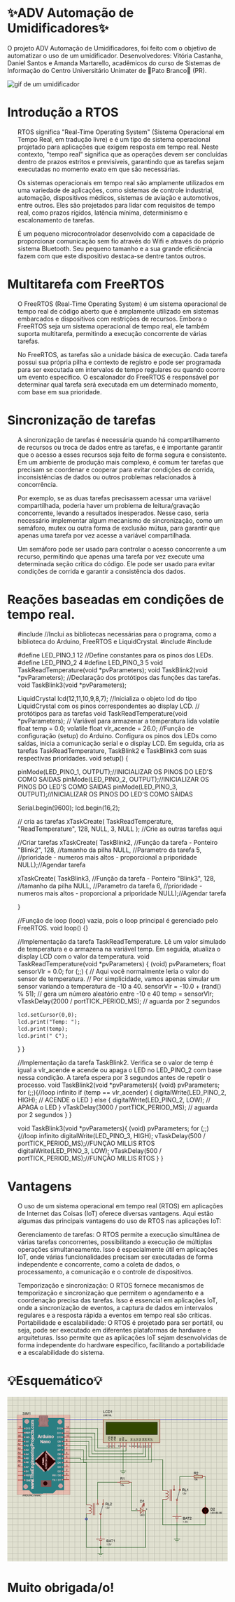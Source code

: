 <h1>✨ADV Automação de Umidificadores✨</h1>
<p>O projeto ADV Automação de Umidificadores, foi feito com o objetivo de automatizar o uso de um umidificador. Desenvolvedores: Vitória Castanha, Daniel Santos e Amanda Martarello, acadêmicos do curso de Sistemas de Informação do Centro Universitário Unimater de 🦆Pato Branco🦆 (PR). </p>
<img src="./img/umidificador-gif.gif" alt="gif de um umidificador"> 

<h1> Introdução a RTOS</h1>
<ul>
<p>RTOS significa "Real-Time Operating System" (Sistema Operacional em Tempo Real, em tradução livre) e é um tipo de sistema operacional projetado para aplicações que exigem resposta em tempo real. Neste contexto, "tempo real" significa que as operações devem ser concluídas dentro de prazos estritos e previsíveis, garantindo que as tarefas sejam executadas no momento exato em que são necessárias.

Os sistemas operacionais em tempo real são amplamente utilizados em uma variedade de aplicações, como sistemas de controle industrial, automação, dispositivos médicos, sistemas de aviação e automotivos, entre outros. Eles são projetados para lidar com requisitos de tempo real, como prazos rígidos, latência mínima, determinismo e escalonamento de tarefas.</p>

<p>É um pequeno microcontrolador desenvolvido com a capacidade de proporcionar comunicação sem fio através do Wifi e através do próprio sistema Bluetooth. Seu pequeno tamanho e a sua grande eficiência fazem com que este dispositivo destaca-se dentre tantos outros.</p>
</ul>
<h1> Multitarefa com FreeRTOS</h1>
<ul>
<p>O FreeRTOS (Real-Time Operating System) é um sistema operacional de tempo real de código aberto que é amplamente utilizado em sistemas embarcados e dispositivos com restrições de recursos. Embora o FreeRTOS seja um sistema operacional de tempo real, ele também suporta multitarefa, permitindo a execução concorrente de várias tarefas.

No FreeRTOS, as tarefas são a unidade básica de execução. Cada tarefa possui sua própria pilha e contexto de registro e pode ser programada para ser executada em intervalos de tempo regulares ou quando ocorre um evento específico. O escalonador do FreeRTOS é responsável por determinar qual tarefa será executada em um determinado momento, com base em sua prioridade.</p>
</ul>

<h1> Sincronização de tarefas</h1>
<ul>
<p>A sincronização de tarefas é necessária quando há compartilhamento de recursos ou troca de dados entre as tarefas, e é importante garantir que o acesso a esses recursos seja feito de forma segura e consistente. Em um ambiente de produção mais complexo, é comum ter tarefas que precisam se coordenar e cooperar para evitar condições de corrida, inconsistências de dados ou outros problemas relacionados à concorrência.

Por exemplo, se as duas tarefas precisassem acessar uma variável compartilhada, poderia haver um problema de leitura/gravação concorrente, levando a resultados inesperados. Nesse caso, seria necessário implementar algum mecanismo de sincronização, como um semáforo, mutex ou outra forma de exclusão mútua, para garantir que apenas uma tarefa por vez acesse a variável compartilhada.

Um semáforo pode ser usado para controlar o acesso concorrente a um recurso, permitindo que apenas uma tarefa por vez execute uma determinada seção crítica do código. Ele pode ser usado para evitar condições de corrida e garantir a consistência dos dados.</p>
</ul>

<h1> Reações baseadas em condições de tempo real.</h1>
<ul>
<p>
#include <Arduino.h> //Inclui as bibliotecas necessárias para o programa, como a biblioteca do Arduino, FreeRTOS e LiquidCrystal.
#include <Arduino_FreeRTOS.h>
#include <LiquidCrystal.h>

#define LED_PINO_1 12 //Define constantes para os pinos dos LEDs.
#define LED_PINO_2 4
#define LED_PINO_3 5
void TaskReadTemperature(void *pvParameters);
void TaskBlink2(void *pvParameters); //Declaração dos protótipos das funções das tarefas.
void TaskBlink3(void *pvParameters);


LiquidCrystal lcd(12,11,10,9,8,7); //Inicializa o objeto lcd do tipo LiquidCrystal com os pinos correspondentes ao display LCD.
// protótipos para as tarefas
void TaskReadTemperature(void *pvParameters); // Variável para armazenar a temperatura lida
volatile float temp = 0.0;
volatile float vlr_acende = 26.0;
//Função de configuração (setup) do Arduino. Configura os pinos dos LEDs como saídas, inicia a comunicação serial e o display LCD. Em seguida, cria as tarefas TaskReadTemperature, TaskBlink2 e TaskBlink3 com suas respectivas prioridades.
void setup() {

pinMode(LED_PINO_1, OUTPUT);//INICIALIZAR OS PINOS DO LED'S COMO SAIDAS
pinMode(LED_PINO_2, OUTPUT);//INICIALIZAR OS PINOS DO LED'S COMO SAIDAS
pinMode(LED_PINO_3, OUTPUT);//INICIALIZAR OS PINOS DO LED'S COMO SAIDAS

 Serial.begin(9600);
 lcd.begin(16,2);

 // cria as tarefas
 xTaskCreate(
 TaskReadTemperature,
 "ReadTemperature",
 128,
 NULL,
 3,
 NULL );
//Crie as outras tarefas aqui

//Criar tarefas
xTaskCreate(
  TaskBlink2, //Função da tarefa - Ponteiro
  "Blink2",
  128, //tamanho da pilha
  NULL, //Parametro da tarefa
  5, //prioridade - numeros mais altos - proporcional a priporidade 
  NULL);//Agendar tarefa

xTaskCreate(
  TaskBlink3, //Função da tarefa - Ponteiro
  "Blink3",
  128, //tamanho da pilha
  NULL, //Parametro da tarefa
  6, //prioridade - numeros mais altos - proporcional a priporidade 
  NULL);//Agendar tarefa


}

//Função de loop (loop) vazia, pois o loop principal é gerenciado pelo FreeRTOS.
void loop() {}

//Implementação da tarefa TaskReadTemperature. Lê um valor simulado de temperatura e o armazena na variável temp. Em seguida, atualiza o display LCD com o valor da temperatura.
void TaskReadTemperature(void *pvParameters) {
  (void) pvParameters;
  float sensorVlr = 0.0;
  for (;;) {
    // Aqui você normalmente leria o valor do sensor de temperatura.
    // Por simplicidade, vamos apenas simular um sensor variando a temperatura de -10 a 40.
    sensorVlr = -10.0 + (rand() % 51); // gera um número aleatório entre -10 e 40
    temp = sensorVlr;
    vTaskDelay(2000 / portTICK_PERIOD_MS); // aguarda por 2 segundos
    
    lcd.setCursor(0,0);
    lcd.print("Temp: ");
    lcd.print(temp);
    lcd.print(" C");
  }
}

//Implementação da tarefa TaskBlink2. Verifica se o valor de temp é igual a vlr_acende e acende ou apaga o LED no LED_PINO_2 com base nessa condição. A tarefa espera por 3 segundos antes de repetir o processo.
  void TaskBlink2(void *pvParameters){
  (void) pvParameters;
  for (;;){//loop infinito
    if (temp == vlr_acender) {
          digitalWrite(LED_PINO_2, HIGH); // ACENDE o LED
        } else {
          digitalWrite(LED_PINO_2, LOW); // APAGA o LED
        }
        vTaskDelay(3000 / portTICK_PERIOD_MS); // aguarda por 2 segundos
  }
}

  void TaskBlink3(void *pvParameters){
  (void) pvParameters;
  for (;;){//loop infinito
    digitalWrite(LED_PINO_3, HIGH);
    vTaskDelay(500 / portTICK_PERIOD_MS);//FUNÇÃO MILLIS RTOS
    digitalWrite(LED_PINO_3, LOW);
    vTaskDelay(500 / portTICK_PERIOD_MS);//FUNÇÃO MILLIS RTOS
  }
}
</p>
</ul>

<h1> Vantagens</h1>
<ul>
<p>
O uso de um sistema operacional em tempo real (RTOS) em aplicações de Internet das Coisas (IoT) oferece diversas vantagens. Aqui estão algumas das principais vantagens do uso de RTOS nas aplicações IoT:

Gerenciamento de tarefas: O RTOS permite a execução simultânea de várias tarefas concorrentes, possibilitando a execução de múltiplas operações simultaneamente. Isso é especialmente útil em aplicações IoT, onde várias funcionalidades precisam ser executadas de forma independente e concorrente, como a coleta de dados, o processamento, a comunicação e o controle de dispositivos.

Temporização e sincronização: O RTOS fornece mecanismos de temporização e sincronização que permitem o agendamento e a coordenação precisa das tarefas. Isso é essencial em aplicações IoT, onde a sincronização de eventos, a captura de dados em intervalos regulares e a resposta rápida a eventos em tempo real são críticas.
Portabilidade e escalabilidade: O RTOS é projetado para ser portátil, ou seja, pode ser executado em diferentes plataformas de hardware e arquiteturas. Isso permite que as aplicações IoT sejam desenvolvidas de forma independente do hardware específico, facilitando a portabilidade e a escalabilidade do sistema.
</p>
</ul>

<h1>💡Esquemático💡</h1>
<img src="./img/esque.png" alt="Esquematico">

<h1>Muito obrigada/o!</h1>
